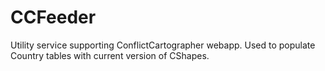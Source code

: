 # CCFeeder

Utility service supporting ConflictCartographer webapp. Used to populate Country tables with current version of CShapes.
